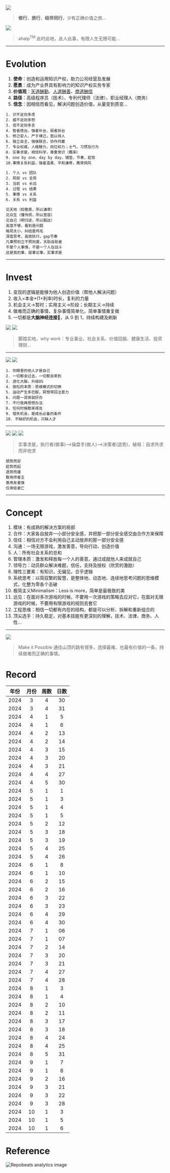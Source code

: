 
![](https://github.com/ipr9/ipr9/assets/163503847/1a31f258-954d-40cb-9fe4-5af193819957)
> **修行**，**旅行**，**结伴同行**，少有正确价值之旅...

![](https://github.com/user-attachments/assets/0bce7a8d-159a-4a21-b5a2-c60bf032f294)
> ahaip<sup>TM</sup> 此时此地，此人此事，有限人生无限可能...

---

# Evolution

1. **使命**：创造和运用知识产权，助力公司经营及发展
2. **愿景**：成为产业界具有影响力的知识产权实务专家
3. **价值观**：<ins>天道酬勤</ins>、<ins>人道酬善</ins>、<ins>商道酬信</ins>
4. **路径**：高级程序员（技术）、专利代理师（法律）、职业经理人（商务）
5. **信念**：因相信而看见，解决问题创造价值，从量变到质变...

```
1. 识不足则多虑
2. 威不足则多怒
3. 信不足则多言
4. 智者搭台、强者补台、弱者拆台
5. 修己安人，严于律己，宽以待人
6. 独立自主，强强联合，协作共赢
7. 专业权威，人格魅力，岗位权力；士气，习惯及行为
8. 实事求是，相信科学，尊重常识（概率）
9. one by one，day by day，铺垫，节奏，趁势
10.事情关系利益，强者温柔、平和谦卑，鹰骨鸽风
```

```
1. 个人 vs 团队
2. 局部 vs 全局
3. 当前 vs 长远
4. 过程 vs 结果
5. 事情 vs 关系
6. 关系 vs 利益
```

```
见天地（知敬畏，所以谦卑）
见众生（懂怜悯，所以宽容）
见自己（明归途，所以豁达）
高度不够，看到是问题
格局太小，纠结是鸡毛
深度思考，高效执行，gap节奏
凡事预则立不预则废，天助自助者
不是个人事情，不是一个人在战斗
这是我的事，就事论事，实事求是
```

---

# Invest

1. 变现的逻辑是能够为他人创造价值（帮他人解决问题）
2. 收入=本金*(1+利率)时长，复利的力量
3. 机会主义->暂时；实用主义->阶段；长期主义->持续
4. 做难而正确的事情，复杂事情简单化，简单事情重复做
5. 一切都是**大脑神经连接**🔗，从 0 到 1，持续构建及刷新

![](https://github.com/user-attachments/assets/ea2a9880-9027-478e-b5bf-9a9ccf2e05dc)
![](https://github.com/user-attachments/assets/760b34e6-ddb0-443b-be0a-8b74dd71e03a)
> 脚踏实地，why work：专业事业、社会关系、价值回报、健康生活、投资理财...

---

![](https://github.com/user-attachments/assets/d938fa15-c760-4cfe-9ebd-00846b584303)
![](https://github.com/user-attachments/assets/85ea495e-5ef6-4c19-817b-c3276596c09c)


```
1. 你眼里的他人才是自己
2. 一切都会过去，一切都会来到
3. 进化大脑，升级OS
4. 放松的本质：思维模式的切换
5. 运动产生多巴胺，冥想带回注意力
6. 问题一具体就好办
7. 不行我再想想办法
8. 任何时候都来得及
9. 错失机会，是成长必备的条件
10. 不缺好的机会，只缺人才
```

---

![](https://github.com/user-attachments/assets/9165cb31-dcd3-4c8f-9799-fef213c1c0e7)
![](https://github.com/user-attachments/assets/e335e050-bd23-49b7-9c06-db13859f071f)
![](https://github.com/user-attachments/assets/ff528d26-6d49-43d3-a187-bbfe57839095)
> 实事求是，执行者(做事)-->操盘手(做人)-->决策者(造势)，破局：自求外求而非他求

```
顺势而安
趁势而起
造势而雄
敢用师者王
善用友者强
仅用徒者亡
```

---

# Concept

1. 模块：有成熟的解决方案的局部
2. 合作：大家各自放弃一小部分安全感，并把那一部分安全感交由合作方来保障
3. 信任：相信对方不会利用自己主动放弃的那一部分安全感
4. 沟通：一场无限游戏，激发善意，导向行动，创造价值
5. 人：所有社会关系的总和
6. 管理本质：激发和释放每一个人的善意，通过成就他人来成就自己
7. 领导力：动员群众解决难题，信任，支持及授权（欣赏的激励）
8. 理性三要素：有知识，无偏见，合乎逻辑
9. 系统思考：以简驭繁的智慧，是整体地、动态地、连续地思考问题的思维模式，化整为零各个击破
10. 极简主义Minimalism：Less is more，简单是最极致的美
11. 远见：在面对多次游戏的时候，不要用一次游戏的策略去应对它，在面对无限游戏的时候，不要用有限游戏的规则去套它
12. 工程思维：相信一切都有内在的结构，都是可以分析、拆解和重新组合的
13. 顶尖选手：持久稳定，对基本技能有更深刻的理解，技术、法律、商务、人性...

---

![](https://github.com/ipr9/ipr9/assets/163503847/b2687fda-2b10-4357-9ade-4d48a61916a7)
> Make it Possible 通往山顶的路有很多，选择最难、也最有价值的一条，持续做难而正确的事情。

# Record

| 年份  | 月份 | 周数 | 日数 |
| ----- |  :------:  |  :------:  | :------:   |
| 2024     | 3       | 4        | 30         |
| 2024     | 3       | 4         | 31         |
| 2024     | 4       | 1         | 5         |
| 2024     | 4       | 1         | 6         |
| 2024     | 4       | 2         | 13         |
| 2024     | 4       | 2         | 14         |
| 2024     | 4       | 3         | 15         |
| 2024     | 4       | 3         | 20         |
| 2024     | 4       | 3         | 21         |
| 2024     | 4       | 4         | 27         |
| 2024     | 4       | 5         | 30         |
| 2024     | 5       | 1         | 1         |
| 2024     | 5       | 1         | 3         |
| 2024     | 5       | 1         | 4         |
| 2024     | 5       | 1         | 5         |
| 2024     | 5       | 2         | 12         |
| 2024     | 5       | 3         | 18         |
| 2024     | 5       | 3         | 19         |
| 2024     | 5       | 4         | 25         |
| 2024     | 5       | 4         | 26         |
| 2024     | 6       | 1         | 8         |
| 2024     | 6       | 1         | 10         |
| 2024     | 6       | 2         | 15         |
| 2024     | 6       | 2         | 16         |
| 2024     | 6       | 3         | 22         |
| 2024     | 6       | 3         | 23         |
| 2024     | 6       | 4         | 29         |
| 2024     | 6       | 4         | 30         |
| 2024     | 7       | 1         | 06         |
| 2024     | 7       | 1         | 07         |
| 2024     | 7       | 2         | 14         |
| 2024     | 7       | 3         | 20         |
| 2024     | 7       | 3         | 21         |
| 2024     | 7       | 4         | 27         |
| 2024     | 7       | 4         | 28         |
| 2024     | 8       | 1         | 3         |
| 2024     | 8       | 1         | 4         |
| 2024     | 8       | 2         | 10         |
| 2024     | 8       | 2         | 11         |
| 2024     | 8       | 3         | 17         |
| 2024     | 8       | 3         | 18         |
| 2024     | 8       | 4         | 24         |
| 2024     | 8       | 4         | 25         |
| 2024     | 8       | 5         | 31         |
| 2024     | 9       | 1         | 7         |
| 2024     | 9       | 1         | 8         |
| 2024     | 9       | 2         | 16         |
| 2024     | 9       | 3         | 21         |
| 2024     | 9       | 3         | 22         |
| 2024     | 9       | 3         | 28         |
| 2024     | 10       | 1         | 3         |
| 2024     | 10       | 1         | 5         |
| 2024     | 10       | 1         | 6         |

# Reference

![](https://repobeats.axiom.co/api/embed/33051853ccf6265eb7d31d271476fbb6ef9e95ef.svg "Repobeats analytics image")
